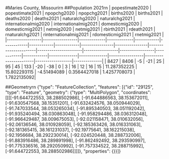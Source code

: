 #Maries County, Missourirn
##Population 2021rn
| popestimate2020 | popestimate2021 | npopchg2020 | npopchg2021 | births2020 | births2021 | deaths2020 | deaths2021 | naturalchg2020 | naturalchg2021 | internationalmig2020 | internationalmig2021 | domesticmig2020 | domesticmig2021 | netmig2020 | netmig2021 |  rbirth2021  |  rdeath2021  | rnaturalchg2021 | rinternationalmig2021 | rdomesticmig2021 | rnetmig2021  |
|-----------------|-----------------|-------------|-------------|------------|------------|------------|------------|----------------|----------------|----------------------|----------------------|-----------------|-----------------|------------|------------|--------------|--------------|-----------------|-----------------------|------------------|--------------|
| 8427            | 8406            | -5          | -21         | 25         | 95         | 45         | 133        | -20            | -38            | 0                    | 3                    | 16              | 12              | 16         | 15         | 11.287352225 | 15.802293115 | -4.51494089     | 0.3564427018          | 1.4257708073     | 1.7822135092|

##Geometryrn
{"type": "FeatureCollection", "features": [{"id": "29125", "type": "Feature", "geometry": {"type": "MultiPolygon", "coordinates": [[[[-91.644722553, 38.288502986], [-91.644886563, 38.153672011], [-91.630547568, 38.15351201], [-91.632424576, 38.050944029], [-91.747033544, 38.053265034], [-91.895340503, 38.051192042], [-91.935240494, 38.030863048], [-91.958294486, 38.036312048], [-91.966429487, 38.009675053], [-92.021158471, 38.010632056], [-92.06136546, 38.010928059], [-92.185363426, 38.016331063], [-92.181365415, 38.161231037], [-92.19775641, 38.162215038], [-92.1956684, 38.292230014], [-92.024520448, 38.288732006], [-91.883916486, 38.289891998], [-91.862492492, 38.293590997], [-91.775336516, 38.292050992], [-91.757334522, 38.288715992], [-91.644722553, 38.288502986]]]]}, "properties": {}}]}

